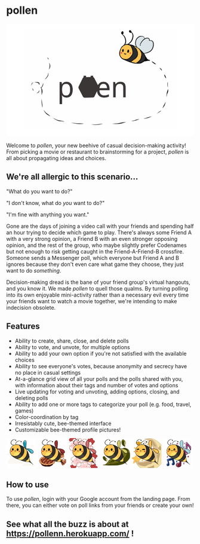 # pollen

<p align="center">
  <img src ="https://github.com/ayjchen1/pollen/blob/main/server/public/images/title_bee.svg" height="300" width="600" />
</p>

Welcome to *pollen*, your new beehive of casual decision-making activity! From picking a movie or restaurant to brainstorming for a project, *pollen* is all about propagating ideas and choices.

## We're all allergic to this scenario...

"What do you want to do?"

"I don't know, what do *you* want to do?"

"I'm fine with anything you want."

Gone are the days of joining a video call with your friends and spending half an hour trying to decide which game to play. There's always some Friend A with a very strong opinion, a Friend B with an even stronger opposing opinion, and the rest of the group, who maybe slightly prefer Codenames but not enough to risk getting caught in the Friend-A-Friend-B crossfire. Someone sends a Messenger poll, which everyone but Friend A and B ignores because they don't even care what game they choose, they just want to do *something*.

Decision-making dread is the bane of your friend group's virtual hangouts, and you know it. We made *pollen* to quell those qualms. By turning polling into its own enjoyable mini-activity rather than a necessary evil every time your friends want to watch a movie together, we're intending to make indecision obsolete.

## Features
- Ability to create, share, close, and delete polls
- Ability to vote, and unvote, for multiple options
- Ability to add your own option if you're not satisfied with the available choices
- Ability to see everyone's votes, because anonymity and secrecy have no place in casual settings
- At-a-glance grid view of all your polls and the polls shared with you, with information about their tags and number of votes and options
- Live updating for voting and unvoting, adding options, closing, and deleting polls
- Ability to add one or more tags to categorize your poll (e.g. food, travel, games)
- Color-coordination by tag
- Irresistably cute, bee-themed interface
- Customizable bee-themed profile pictures!

<img src="https://github.com/ayjchen1/pollen/blob/main/server/public/images/pfp/defaultpfp.svg" height="80" width="80"/> <img src="https://github.com/ayjchen1/pollen/blob/main/server/public/images/pfp/pfp2.svg" height="80" width="80"/> <img src="https://github.com/ayjchen1/pollen/blob/main/server/public/images/pfp/pfp3.svg" height="80" width="80"/> <img src="https://github.com/ayjchen1/pollen/blob/main/server/public/images/pfp/pfp4.svg" height="80" width="80"/> <img src="https://github.com/ayjchen1/pollen/blob/main/server/public/images/pfp/pfp5.svg" height="80" width="80"/> <img src="https://github.com/ayjchen1/pollen/blob/main/server/public/images/pfp/pfp6.svg" height="80" width="80"/>

## How to use
To use *pollen*, login with your Google account from the landing page. From there, you can either vote on poll links from your friends or create your own!

## See what all the buzz is about at https://pollenn.herokuapp.com/ !
